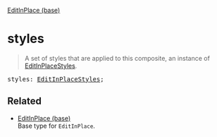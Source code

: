 [EditInPlace (base)](EditInPlace_base.md)

# styles

> A set of styles that are applied to this composite, an instance of [EditInPlaceStyles](EditInPlaceStyles.md).

<pre class="docgen_signature">styles: <a href="EditInPlaceStyles.md">EditInPlaceStyles</a>;</pre>

## Related

- [<!--{ref:type}-->EditInPlace (base)](EditInPlace_base.md) \
    Base type for `EditInPlace`.
